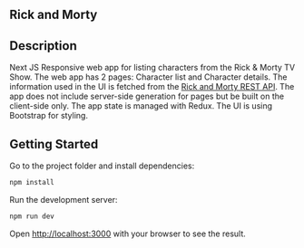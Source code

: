 ## Rick and Morty

## Description

Next JS Responsive web app for listing characters from the Rick & Morty TV Show.
The web app has 2 pages: Character list and Character details.
The information used in the UI is fetched from the [Rick and Morty REST API](https://rickandmortyapi.com/).
The app does not include server-side generation for pages but be built on the client-side only.
The app state is managed with Redux.
The UI is using Bootstrap for styling.

## Getting Started

Go to the project folder and install dependencies:

```bash
npm install
```

Run the development server:

```bash
npm run dev
```

Open [http://localhost:3000](http://localhost:3000) with your browser to see the result.

